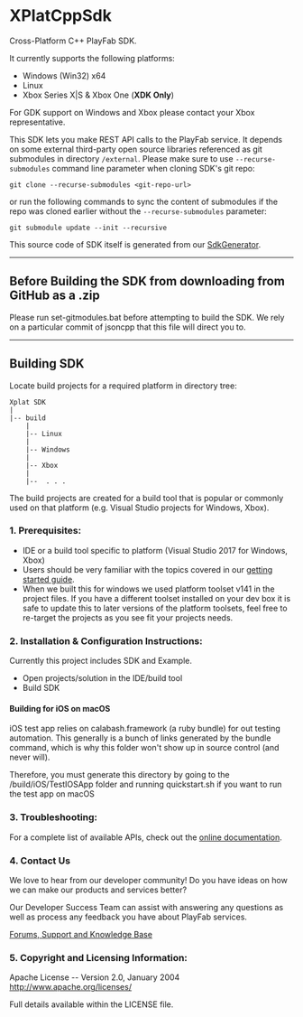 # XPlatCppSdk
Cross-Platform C++ PlayFab SDK.

It currently supports the following platforms:
- Windows (Win32) x64
- Linux
- Xbox Series X|S & Xbox One (**XDK Only**)

For GDK support on Windows and Xbox please contact your Xbox representative.

This SDK lets you make REST API calls to the PlayFab service. It depends on some external third-party open source libraries referenced as git submodules in directory `/external`. Please make sure to use `--recurse-submodules` command line parameter when cloning SDK's git repo:
```
git clone --recurse-submodules <git-repo-url>
```
or run the following commands to sync the content of submodules if the repo was cloned earlier without the `--recurse-submodules` parameter:

```
git submodule update --init --recursive
```
This source code of SDK itself is generated from our [SdkGenerator](https://github.com/PlayFab/SdkGenerator).

---
## Before Building the SDK from downloading from GitHub as a .zip
Please run set-gitmodules.bat before attempting to build the SDK. We rely on a particular commit of jsoncpp that this file will direct you to. 

---
## Building SDK
Locate build projects for a required platform in directory tree:
```
Xplat SDK
|
|-- build
    |
    |-- Linux
    |
    |-- Windows
    |
    |-- Xbox
    |
    |--  . . .
```
The build projects are created for a build tool that is popular or commonly used on that platform (e.g. Visual Studio projects for Windows, Xbox).

### 1. Prerequisites:

* IDE or a build tool specific to platform (Visual Studio 2017 for Windows, Xbox)
* Users should be very familiar with the topics covered in our [getting started guide](https://api.playfab.com/docs/general-getting-started).
* When we built this for windows we used platform toolset v141 in the project files. If you have a different toolset installed on your dev box it is safe to update this to later versions of the platform toolsets, feel free to re-target the projects as you see fit your projects needs.

### 2. Installation & Configuration Instructions:

Currently this project includes SDK and Example.

* Open projects/solution in the IDE/build tool
* Build SDK

#### Building for iOS on macOS
iOS test app relies on calabash.framework (a ruby bundle) for out testing automation. This generally is a bunch of links generated by the bundle command, which is why this folder won't show up in source control (and never will). 

Therefore, you must generate this directory by going to the /build/iOS/TestIOSApp folder and running quickstart.sh if you want to run the test app on macOS

### 3. Troubleshooting:

For a complete list of available APIs, check out the [online documentation](http://api.playfab.com/Documentation/).

### 4. Contact Us
We love to hear from our developer community!
Do you have ideas on how we can make our products and services better?

Our Developer Success Team can assist with answering any questions as well as process any feedback you have about PlayFab services.

[Forums, Support and Knowledge Base](https://community.playfab.com/index.html)

### 5. Copyright and Licensing Information:

Apache License --
  Version 2.0, January 2004
  http://www.apache.org/licenses/

  Full details available within the LICENSE file.
